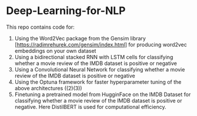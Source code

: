 # Deep-Learning-for-NLP

This repo contains code for:

1. Using the Word2Vec package from the Gensim library [https://radimrehurek.com/gensim/index.html] for producing word2vec embeddings on your own dataset
2. Using a bidirectional stacked RNN with LSTM cells for classifying whether a movie review of the IMDB dataset is positive or negative
3. Using a Convolutional Neural Network for classifying whether a movie review of the IMDB dataset is positive or negative
4. Using the Optuna framework for faster hyperparameter tuning of the above architectures ((2)(3))
5. Finetuning a pretrained model from HugginFace on the IMDB Dataset for classifying whether a movie review of the IMDB dataset is positive or negative. Here DistilBERT is used for computational efficiency.
